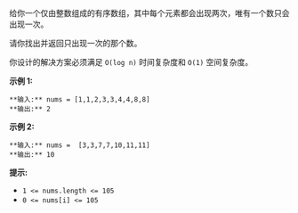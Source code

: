 给你一个仅由整数组成的有序数组，其中每个元素都会出现两次，唯有一个数只会出现一次。

请你找出并返回只出现一次的那个数。

你设计的解决方案必须满足 `O(log n)` 时间复杂度和 `O(1)` 空间复杂度。



**示例 1:**

    
    
    **输入:** nums = [1,1,2,3,3,4,4,8,8]
    **输出:** 2
    

**示例 2:**

    
    
    **输入:** nums =  [3,3,7,7,10,11,11]
    **输出:** 10
    



**提示:**

  * `1 <= nums.length <= 105`
  * `0 <= nums[i] <= 105`

